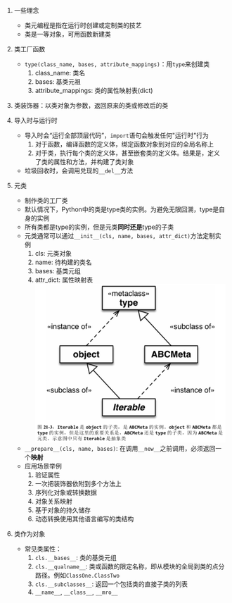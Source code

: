 1. 一些理念
    - 类元编程是指在运行时创建或定制类的技艺
    - 类是一等对象，可用函数新建类
2. 类工厂函数
    - `type(class_name, bases, attribute_mappings)`：用`type`来创建类
        1. class_name: 类名
        2. bases: 基类元祖
        3. attribute_mappings: 类的属性映射表(dict)

3. 类装饰器：以类对象为参数，返回原来的类或修改后的类
4. 导入时与运行时
    - 导入时会“运行全部顶层代码”，`import`语句会触发任何"运行时"行为
        1. 对于函数，编译函数的定义体，绑定函数对象到对应的全局名称上
        2. 对于类，执行每个类的定义体，甚至嵌套类的定义体。结果是，定义了类的属性和方法，并构建了类对象
    - 垃圾回收时，会调用兑现的`__del__`方法
5. 元类
    - 制作类的工厂类
    - 默认情况下，Python中的类是type类的实例。为避免无限回溯，type是自身的实例
    - 所有类都是type的实例，但是元类**同时还是**type的子类
    - 元类通常可以通过`__init__(cls, name, bases, attr_dict)`方法定制实例
        1. cls: 元类对象
        2. name: 待构建的类名
        3. bases: 基类元组
        4. attr_dict: 属性映射表
    ![xx](https://github.com/erenming/learn_fluentpython/raw/master/notes/images/WX20190305-103306@2x.png)
    - `__prepare__(cls, name, bases)`: 在调用`__new__`之前调用，必须返回一个**映射**
    - 应用场景举例
        1. 验证属性
        2. 一次把装饰器依附到多个方法上
        3. 序列化对象或转换数据
        4. 对象关系映射
        5. 基于对象的持久储存
        6. 动态转换使用其他语言编写的类结构
6. 类作为对象
    - 常见类属性：
        1. `cls.__bases__`: 类的基类元组
        2. `cls.__qualname__`: 类或函数的限定名称，即从模块的全局到类的点分路径。例如`ClassOne.ClassTwo`
        3. `cls.__subclasses__`: 返回一个包括类的直接子类的列表
        4. `__name__`, `__class__`, `__mro__`